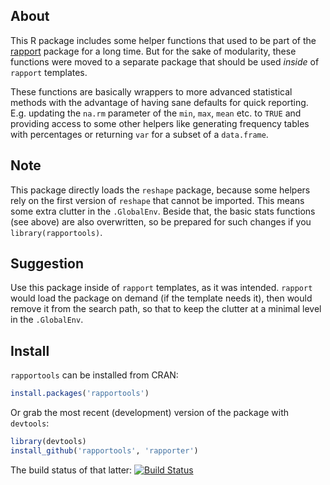 ## About

This R package includes some helper functions that used to be part of the [rapport](http://rapport-package.info/) package for a long time. But for the sake of modularity, these functions were moved to a separate package that should be used *inside* of `rapport` templates.


These functions are basically wrappers to more advanced statistical methods with the advantage of having sane defaults for quick reporting. E.g. updating the `na.rm` parameter of the `min`, `max`, `mean` etc. to `TRUE` and providing access to some other helpers like generating frequency tables with percentages or returning `var` for a subset of a `data.frame`.

## Note

This package directly loads the `reshape` package, because some helpers rely on the first version of `reshape` that cannot be imported. This means some extra clutter in the `.GlobalEnv`. Beside that, the basic stats functions (see above) are also overwritten, so be prepared for such changes if you `library(rapportools)`.

## Suggestion

Use this package inside of `rapport` templates, as it was intended. `rapport` would load the package on demand (if the template needs it), then would remove it from the search path, so that to keep the clutter at a minimal level in the `.GlobalEnv`.

## Install

`rapportools` can be installed from CRAN:

```r
install.packages('rapportools')
```

Or grab the most recent (development) version of the package with `devtools`:

```r
library(devtools)
install_github('rapportools', 'rapporter')
```

The build status of that latter: [![Build Status](https://travis-ci.org/Rapporter/rapportools.png?branch=master)](https://travis-ci.org/Rapporter/rapportools)
